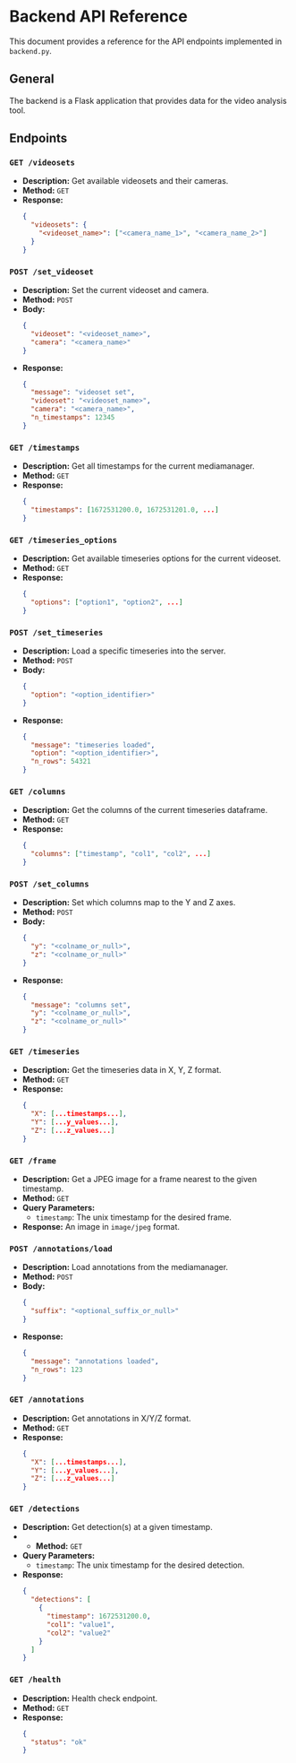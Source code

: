 # Backend API Reference

This document provides a reference for the API endpoints implemented in `backend.py`.

## General

The backend is a Flask application that provides data for the video analysis tool.

## Endpoints

### `GET /videosets`

*   **Description:** Get available videosets and their cameras.
*   **Method:** `GET`
*   **Response:**
    ```json
    {
      "videosets": {
        "<videoset_name>": ["<camera_name_1>", "<camera_name_2>"]
      }
    }
    ```

### `POST /set_videoset`

*   **Description:** Set the current videoset and camera.
*   **Method:** `POST`
*   **Body:**
    ```json
    {
      "videoset": "<videoset_name>",
      "camera": "<camera_name>"
    }
    ```
*   **Response:**
    ```json
    {
      "message": "videoset set",
      "videoset": "<videoset_name>",
      "camera": "<camera_name>",
      "n_timestamps": 12345
    }
    ```

### `GET /timestamps`

*   **Description:** Get all timestamps for the current mediamanager.
*   **Method:** `GET`
*   **Response:**
    ```json
    {
      "timestamps": [1672531200.0, 1672531201.0, ...]
    }
    ```

### `GET /timeseries_options`

*   **Description:** Get available timeseries options for the current videoset.
*   **Method:** `GET`
*   **Response:**
    ```json
    {
      "options": ["option1", "option2", ...]
    }
    ```

### `POST /set_timeseries`

*   **Description:** Load a specific timeseries into the server.
*   **Method:** `POST`
*   **Body:**
    ```json
    {
      "option": "<option_identifier>"
    }
    ```
*   **Response:**
    ```json
    {
      "message": "timeseries loaded",
      "option": "<option_identifier>",
      "n_rows": 54321
    }
    ```

### `GET /columns`

*   **Description:** Get the columns of the current timeseries dataframe.
*   **Method:** `GET`
*   **Response:**
    ```json
    {
      "columns": ["timestamp", "col1", "col2", ...]
    }
    ```

### `POST /set_columns`

*   **Description:** Set which columns map to the Y and Z axes.
*   **Method:** `POST`
*   **Body:**
    ```json
    {
      "y": "<colname_or_null>",
      "z": "<colname_or_null>"
    }
    ```
*   **Response:**
    ```json
    {
      "message": "columns set",
      "y": "<colname_or_null>",
      "z": "<colname_or_null>"
    }
    ```

### `GET /timeseries`

*   **Description:** Get the timeseries data in X, Y, Z format.
*   **Method:** `GET`
*   **Response:**
    ```json
    {
      "X": [...timestamps...],
      "Y": [...y_values...],
      "Z": [...z_values...]
    }
    ```

### `GET /frame`

*   **Description:** Get a JPEG image for a frame nearest to the given timestamp.
*   **Method:** `GET`
*   **Query Parameters:**
    *   `timestamp`: The unix timestamp for the desired frame.
*   **Response:** An image in `image/jpeg` format.

### `POST /annotations/load`

*   **Description:** Load annotations from the mediamanager.
*   **Method:** `POST`
*   **Body:**
    ```json
    {
      "suffix": "<optional_suffix_or_null>"
    }
    ```
*   **Response:**
    ```json
    {
      "message": "annotations loaded",
      "n_rows": 123
    }
    ```

### `GET /annotations`

*   **Description:** Get annotations in X/Y/Z format.
*   **Method:** `GET`
*   **Response:**
    ```json
    {
      "X": [...timestamps...],
      "Y": [...y_values...],
      "Z": [...z_values...]
    }
    ```

### `GET /detections`

*   **Description:** Get detection(s) at a given timestamp.
*   - **Method:** `GET`
*   **Query Parameters:**
    *   `timestamp`: The unix timestamp for the desired detection.
*   **Response:**
    ```json
    {
      "detections": [
        {
          "timestamp": 1672531200.0,
          "col1": "value1",
          "col2": "value2"
        }
      ]
    }
    ```

### `GET /health`

*   **Description:** Health check endpoint.
*   **Method:** `GET`
*   **Response:**
    ```json
    {
      "status": "ok"
    }
    ```
